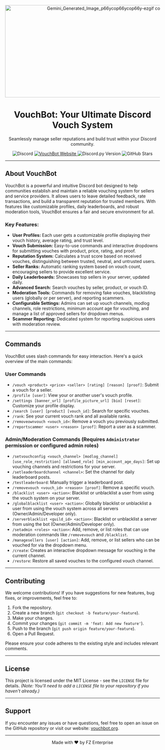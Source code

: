 <div align="center">
  <img width="832" height="300" alt="Gemini_Generated_Image_p66ycop66ycop66y-ezgif com-resize_1_-removebg-preview" src="https://github.com/user-attachments/assets/82793435-a0ee-4f6d-8c02-61d09757f9c0" />
  <h1>VouchBot: Your Ultimate Discord Vouch System</h1>
  <p>Seamlessly manage seller reputations and build trust within your Discord community.</p>
  <p>
    <img src="https://img.shields.io/discord/1366082447602618440?style=for-the-badge&logo=discord&logoColor=%23ea268e&label=FZ%20ETP&color=%23ea268e&cacheSeconds=3600&link=https%3A%2F%2Fdiscord.gg%2F9hKGaukd2U" alt="Discord">
    <a href="https://vouchbot.org" target="_blank">
      <img src="https://img.shields.io/badge/Website-VouchBot-blueviolet?style=for-the-badge&logo=netlify&logoColor=%23ea268e" alt="VouchBot Website">
    </a>
    <img src="https://img.shields.io/badge/Discord.py-2.3.2-purple.svg?style=for-the-badge&logo=discord" alt="Discord.py Version">
    <img src="https://img.shields.io/github/stars/ASMRoyal/Vouch.?style=for-the-badge&color=purple" alt="GitHub Stars">
  </p>
</div>

---

## About VouchBot

VouchBot is a powerful and intuitive Discord bot designed to help communities establish and maintain a reliable vouching system for sellers and service providers. It allows users to leave detailed feedback, rate transactions, and build a transparent reputation for trusted members. With features like customizable profiles, daily leaderboards, and robust moderation tools, VouchBot ensures a fair and secure environment for all.

### Key Features:

* **User Profiles:** Each user gets a customizable profile displaying their vouch history, average rating, and trust level.
* **Vouch Submission:** Easy-to-use commands and interactive dropdowns for submitting vouches with product, price, rating, and proof.
* **Reputation System:** Calculates a trust score based on received vouches, distinguishing between trusted, neutral, and untrusted users.
* **Seller Ranks:** Automatic ranking system based on vouch count, encouraging sellers to provide excellent service.
* **Daily Leaderboards:** Showcases top sellers in your server, updated daily.
* **Advanced Search:** Search vouches by seller, product, or vouch ID.
* **Moderation Tools:** Commands for removing fake vouches, blacklisting users (globally or per server), and reporting scammers.
* **Configurable Settings:** Admins can set up vouch channels, modlog channels, role restrictions, minimum account age for vouching, and manage a list of approved sellers for dropdown menus.
* **Scammer Reporting:** Dedicated system for reporting suspicious users with moderation review.

---

## Commands

VouchBot uses slash commands for easy interaction. Here's a quick overview of the main commands:

### User Commands

* `/vouch <product> <price> <seller> [rating] [reason] [proof]`: Submit a vouch for a seller.
* `/profile [user]`: View your or another user's vouch profile.
* `/settings [banner_url] [profile_picture_url] [bio] [reset]`: Customize your profile display.
* `/search [user] [product] [vouch_id]`: Search for specific vouches.
* `/rank`: See your current vouch rank and all available ranks.
* `/removeownvouch <vouch_id>`: Remove a vouch you previously submitted.
* `/reportscammer <user> <reason> [proof]`: Report a user as a scammer.

### Admin/Moderation Commands (Requires `Administrator` permission or configured admin roles)

* `/setvouchconfig <vouch_channel> [modlog_channel] [use_role_restriction] [allowed_role] [min_account_age_days]`: Set up vouching channels and restrictions for your server.
* `/setleaderboardchannel <channel>`: Set the channel for daily leaderboard posts.
* `/testleaderboard`: Manually trigger a leaderboard post.
* `/removevouch <vouch_id> <reason> [proof]`: Remove a specific vouch.
* `/blacklist <user> <action>`: Blacklist or unblacklist a user from using the vouch system on your server.
* `/globalblacklist <user> <action>`: Globally blacklist or unblacklist a user from using the vouch system across all servers (Owner/Admin/Developer only).
* `/serverblacklist <guild_id> <action>`: Blacklist or unblacklist a server from using the bot (Owner/Admin/Developer only).
* `/setadmin <roles> <action>`: Add, remove, or list roles that can use moderation commands like `/removevouch` and `/blacklist`.
* `/managesellers [user] [action]`: Add, remove, or list sellers who can be vouched for via the dropdown menu.
* `/create`: Creates an interactive dropdown message for vouching in the current channel.
* `/restore`: Restore all saved vouches to the configured vouch channel.

---

## Contributing

We welcome contributions! If you have suggestions for new features, bug fixes, or improvements, feel free to:

1.  Fork the repository.
2.  Create a new branch (`git checkout -b feature/your-feature`).
3.  Make your changes.
4.  Commit your changes (`git commit -m 'feat: Add new feature'`).
5.  Push to the branch (`git push origin feature/your-feature`).
6.  Open a Pull Request.

Please ensure your code adheres to the existing style and includes relevant comments.

---

## License

This project is licensed under the MIT License - see the `LICENSE` file for details.
*(Note: You'll need to add a `LICENSE` file to your repository if you haven't already.)*

---

## Support

If you encounter any issues or have questions, feel free to open an issue on the GitHub repository or visit our website: [vouchbot.org](https://vouchbot.org).

---

<div align="center">
  <p>Made with ❤️ by FZ Enterprise</p>
</div>
